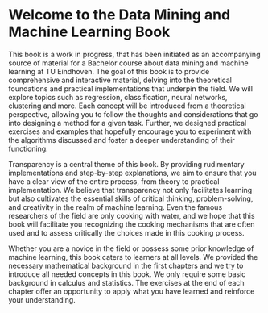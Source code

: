 # Welcome to the Data Mining and Machine Learning Book

This book is a work in progress, that has been initiated as an accompanying source of material for a Bachelor course about data mining and machine learning at TU Eindhoven. The goal of this book is to provide comprehensive and interactive material, delving into the theoretical foundations and practical implementations that underpin the field. We will explore topics such as regression, classification, neural networks, clustering and more. Each concept will be introduced from a theoretical perspective, allowing you to follow the thoughts and considerations that go into designing a method for a given task. Further, we designed practical exercises and examples that hopefully encourage you to experiment with the algorithms discussed and foster a deeper understanding of their functioning.

Transparency is a central theme of this book. By providing rudimentary implementations and step-by-step explanations, we aim to ensure that you have a clear view of the entire process, from theory to practical implementation. We believe that transparency not only facilitates learning but also cultivates the essential skills of critical thinking, problem-solving, and creativity in the realm of machine learning. Even the famous researchers of the field are only cooking with water, and we hope that this book will facilitate you recognizing the cooking mechanisms that are often used and to assess critically the choices made in this cooking process.

Whether you are a novice in the field or possess some prior knowledge of machine learning, this book caters to learners at all levels. We provided the necessary mathematical background in the first chapters and we try to introduce all needed concepts in this book. We only require some basic background in calculus and statistics. The exercises at the end of each chapter offer an opportunity to apply what you have learned and reinforce your understanding.


```{tableofcontents}
```
